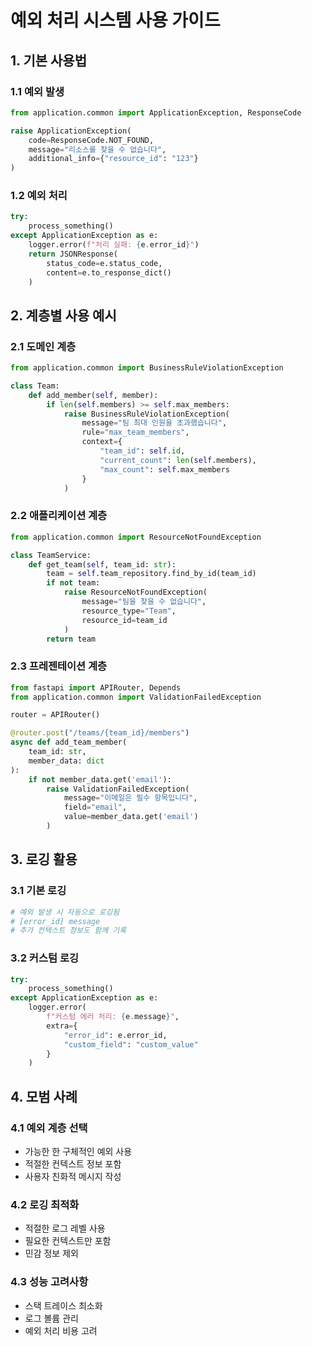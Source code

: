 # 예외 처리 시스템 사용 가이드

## 1. 기본 사용법

### 1.1 예외 발생
```python
from application.common import ApplicationException, ResponseCode

raise ApplicationException(
    code=ResponseCode.NOT_FOUND,
    message="리소스를 찾을 수 없습니다",
    additional_info={"resource_id": "123"}
)
```

### 1.2 예외 처리
```python
try:
    process_something()
except ApplicationException as e:
    logger.error(f"처리 실패: {e.error_id}")
    return JSONResponse(
        status_code=e.status_code,
        content=e.to_response_dict()
    )
```

## 2. 계층별 사용 예시

### 2.1 도메인 계층
```python
from application.common import BusinessRuleViolationException

class Team:
    def add_member(self, member):
        if len(self.members) >= self.max_members:
            raise BusinessRuleViolationException(
                message="팀 최대 인원을 초과했습니다",
                rule="max_team_members",
                context={
                    "team_id": self.id,
                    "current_count": len(self.members),
                    "max_count": self.max_members
                }
            )
```

### 2.2 애플리케이션 계층
```python
from application.common import ResourceNotFoundException

class TeamService:
    def get_team(self, team_id: str):
        team = self.team_repository.find_by_id(team_id)
        if not team:
            raise ResourceNotFoundException(
                message="팀을 찾을 수 없습니다",
                resource_type="Team",
                resource_id=team_id
            )
        return team
```

### 2.3 프레젠테이션 계층
```python
from fastapi import APIRouter, Depends
from application.common import ValidationFailedException

router = APIRouter()

@router.post("/teams/{team_id}/members")
async def add_team_member(
    team_id: str,
    member_data: dict
):
    if not member_data.get('email'):
        raise ValidationFailedException(
            message="이메일은 필수 항목입니다",
            field="email",
            value=member_data.get('email')
        )
```

## 3. 로깅 활용

### 3.1 기본 로깅
```python
# 예외 발생 시 자동으로 로깅됨
# [error_id] message
# 추가 컨텍스트 정보도 함께 기록
```

### 3.2 커스텀 로깅
```python
try:
    process_something()
except ApplicationException as e:
    logger.error(
        f"커스텀 에러 처리: {e.message}",
        extra={
            "error_id": e.error_id,
            "custom_field": "custom_value"
        }
    )
```

## 4. 모범 사례

### 4.1 예외 계층 선택
- 가능한 한 구체적인 예외 사용
- 적절한 컨텍스트 정보 포함
- 사용자 친화적 메시지 작성

### 4.2 로깅 최적화
- 적절한 로그 레벨 사용
- 필요한 컨텍스트만 포함
- 민감 정보 제외

### 4.3 성능 고려사항
- 스택 트레이스 최소화
- 로그 볼륨 관리
- 예외 처리 비용 고려 